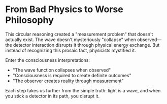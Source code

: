 # From Bad Physics to Worse Philosophy

This circular reasoning created a "measurement problem" that doesn't actually exist. The wave doesn't mysteriously "collapse" when observed—the detector interaction disrupts it through physical energy exchange. But instead of recognizing this prosaic fact, physicists mystified it.

Enter the consciousness interpretations:

* "The wave function collapses when observed"
* "Consciousness is required to create definite outcomes"
* "The observer creates reality through measurement"

Each step takes us further from the simple truth: light is a wave, and when you stick a detector in its path, you disrupt it.
